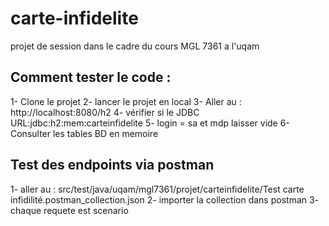 # carte-infidelite

projet de session dans le cadre du cours MGL 7361 a l'uqam

## Comment tester le code :

1- Clone le projet
2- lancer le projet en local 
3- Aller au : http://localhost:8080/h2
4- vérifier si le JDBC URL:jdbc:h2:mem:carteinfidelite
5- login = sa et mdp laisser vide
6- Consulter les tables BD en memoire

## Test des endpoints via postman
1- aller au : src/test/java/uqam/mgl7361/projet/carteinfidelite/Test carte infidilité.postman_collection.json
2- importer la collection dans postman
3- chaque requete est scenario 
